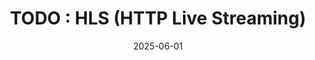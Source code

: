 ---
title: "TODO : HLS (HTTP Live Streaming)"
excerpt: ""

categories:
  - Streaming_Protocol

toc: false
toc_sticky: false

date: 2025-06-01
last_modified_at: 2025-06-01
---